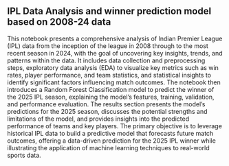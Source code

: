 ## IPL Data Analysis and winner prediction model based on 2008-24 data

This notebook presents a comprehensive analysis of Indian Premier League (IPL) data from the inception of the league in 2008 through to the most recent season in 2024, with the goal of uncovering key insights, trends, and patterns within the data. It includes data collection and preprocessing steps, exploratory data analysis (EDA) to visualize key metrics such as win rates, player performance, and team statistics, and statistical insights to identify significant factors influencing match outcomes. The notebook then introduces a Random Forest Classification model to predict the winner of the 2025 IPL season, explaining the model’s features, training, validation, and performance evaluation. The results section presents the model’s predictions for the 2025 season, discusses the potential strengths and limitations of the model, and provides insights into the predicted performance of teams and key players. The primary objective is to leverage historical IPL data to build a predictive model that forecasts future match outcomes, offering a data-driven prediction for the 2025 IPL winner while illustrating the application of machine learning techniques to real-world sports data.

